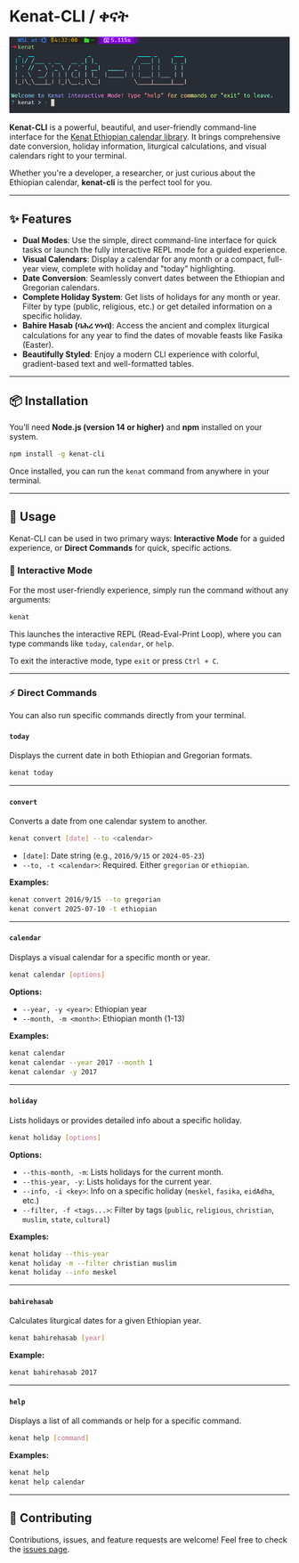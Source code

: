 # Kenat-CLI / ቀናት

![banner](assets/img/cli.png)

**Kenat-CLI** is a powerful, beautiful, and user-friendly command-line interface for the [Kenat Ethiopian calendar library](https://github.com/MelakuDemeke/kenat). It brings comprehensive date conversion, holiday information, liturgical calculations, and visual calendars right to your terminal.

Whether you're a developer, a researcher, or just curious about the Ethiopian calendar, **kenat-cli** is the perfect tool for you.

---

## ✨ Features

- **Dual Modes**: Use the simple, direct command-line interface for quick tasks or launch the fully interactive REPL mode for a guided experience.
- **Visual Calendars**: Display a calendar for any month or a compact, full-year view, complete with holiday and "today" highlighting.
- **Date Conversion**: Seamlessly convert dates between the Ethiopian and Gregorian calendars.
- **Complete Holiday System**: Get lists of holidays for any month or year. Filter by type (public, religious, etc.) or get detailed information on a specific holiday.
- **Bahire Hasab (ባሕረ ሃሳብ)**: Access the ancient and complex liturgical calculations for any year to find the dates of movable feasts like Fasika (Easter).
- **Beautifully Styled**: Enjoy a modern CLI experience with colorful, gradient-based text and well-formatted tables.

---

## 📦 Installation

You’ll need **Node.js (version 14 or higher)** and **npm** installed on your system.

```bash
npm install -g kenat-cli
````

Once installed, you can run the `kenat` command from anywhere in your terminal.

---

## 🚀 Usage

Kenat-CLI can be used in two primary ways: **Interactive Mode** for a guided experience, or **Direct Commands** for quick, specific actions.

### 🔁 Interactive Mode

For the most user-friendly experience, simply run the command without any arguments:

```bash
kenat
```

This launches the interactive REPL (Read-Eval-Print Loop), where you can type commands like `today`, `calendar`, or `help`.

To exit the interactive mode, type `exit` or press `Ctrl + C`.

---

### ⚡ Direct Commands

You can also run specific commands directly from your terminal.

#### `today`

Displays the current date in both Ethiopian and Gregorian formats.

```bash
kenat today
```

---

#### `convert`

Converts a date from one calendar system to another.

```bash
kenat convert [date] --to <calendar>
```

* `[date]`: Date string (e.g., `2016/9/15` or `2024-05-23`)
* `--to, -t <calendar>`: Required. Either `gregorian` or `ethiopian`.

**Examples:**

```bash
kenat convert 2016/9/15 --to gregorian
kenat convert 2025-07-10 -t ethiopian
```

---

#### `calendar`

Displays a visual calendar for a specific month or year.

```bash
kenat calendar [options]
```

**Options:**

* `--year, -y <year>`: Ethiopian year
* `--month, -m <month>`: Ethiopian month (1-13)

**Examples:**

```bash
kenat calendar
kenat calendar --year 2017 --month 1
kenat calendar -y 2017
```

---

#### `holiday`

Lists holidays or provides detailed info about a specific holiday.

```bash
kenat holiday [options]
```

**Options:**

* `--this-month, -m`: Lists holidays for the current month.
* `--this-year, -y`: Lists holidays for the current year.
* `--info, -i <key>`: Info on a specific holiday (`meskel`, `fasika`, `eidAdha`, etc.)
* `--filter, -f <tags...>`: Filter by tags (`public`, `religious`, `christian`, `muslim`, `state`, `cultural`)

**Examples:**

```bash
kenat holiday --this-year
kenat holiday -m --filter christian muslim
kenat holiday --info meskel
```

---

#### `bahirehasab`

Calculates liturgical dates for a given Ethiopian year.

```bash
kenat bahirehasab [year]
```

**Example:**

```bash
kenat bahirehasab 2017
```

---

#### `help`

Displays a list of all commands or help for a specific command.

```bash
kenat help [command]
```

**Examples:**

```bash
kenat help
kenat help calendar
```

---

## 🤝 Contributing

Contributions, issues, and feature requests are welcome!
Feel free to check the [issues page](https://github.com/MelakuDemeke/kenat-cli/issues).

